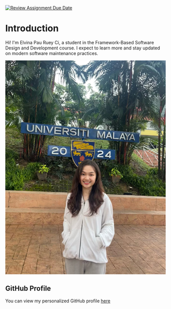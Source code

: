 [![Review Assignment Due Date](https://classroom.github.com/assets/deadline-readme-button-22041afd0340ce965d47ae6ef1cefeee28c7c493a6346c4f15d667ab976d596c.svg)](https://classroom.github.com/a/LQr4ft17)
# Introduction
Hi! I'm Elvina Pau Ruey Ci, a student in the Framework-Based Software Design and Development course. 
I expect to learn more and stay updated on modern software maintenance practices.

![Profile Picture](profile-pic.jpeg)<!-- Link to the uploaded image -->

## GitHub Profile

You can view my personalized GitHub profile [here](https://github.com/ElvinaPau)

